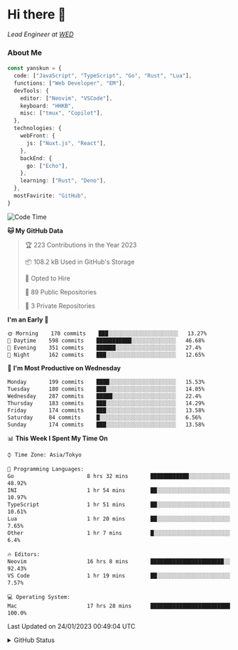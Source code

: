 # Hi there&nbsp;:wave:

_Lead Engineer at [WED](https://github.com/wedinc)_

### About Me

```ts
const yanskun = {
  code: ["JavaScript", "TypeScript", "Go", "Rust", "Lua"],
  functions: ["Web Developer", "EM"],
  devTools: {
    editor: ["Neovim", "VSCode"],
    keyboard: "HHKB",
    misc: ["tmux", "Copilot"],
  },
  technologies: {
    webFront: {
      js: ["Nuxt.js", "React"],
    },
    backEnd: {
      go: ["Echo"],
    },
    learning: ["Rust", "Deno"],
  },
  mostFavirite: "GitHub",
}
```

<!--START_SECTION:waka-->
![Code Time](http://img.shields.io/badge/Code%20Time-122%20hrs%2042%20mins-blue)

**🐱 My GitHub Data** 

> 🏆 223 Contributions in the Year 2023
 > 
> 📦 108.2 kB Used in GitHub's Storage 
 > 
> 💼 Opted to Hire
 > 
> 📜 89 Public Repositories 
 > 
> 🔑 3 Private Repositories  
 > 
**I'm an Early 🐤** 

```text
🌞 Morning    170 commits    ███░░░░░░░░░░░░░░░░░░░░░░   13.27% 
🌆 Daytime    598 commits    ███████████░░░░░░░░░░░░░░   46.68% 
🌃 Evening    351 commits    ██████░░░░░░░░░░░░░░░░░░░   27.4% 
🌙 Night      162 commits    ███░░░░░░░░░░░░░░░░░░░░░░   12.65%

```
📅 **I'm Most Productive on Wednesday** 

```text
Monday       199 commits    ████░░░░░░░░░░░░░░░░░░░░░   15.53% 
Tuesday      180 commits    ███░░░░░░░░░░░░░░░░░░░░░░   14.05% 
Wednesday    287 commits    █████░░░░░░░░░░░░░░░░░░░░   22.4% 
Thursday     183 commits    ███░░░░░░░░░░░░░░░░░░░░░░   14.29% 
Friday       174 commits    ███░░░░░░░░░░░░░░░░░░░░░░   13.58% 
Saturday     84 commits     █░░░░░░░░░░░░░░░░░░░░░░░░   6.56% 
Sunday       174 commits    ███░░░░░░░░░░░░░░░░░░░░░░   13.58%

```


📊 **This Week I Spent My Time On** 

```text
⌚︎ Time Zone: Asia/Tokyo

💬 Programming Languages: 
Go                       8 hrs 32 mins       ████████████░░░░░░░░░░░░░   48.92% 
INI                      1 hr 54 mins        ██░░░░░░░░░░░░░░░░░░░░░░░   10.97% 
TypeScript               1 hr 51 mins        ██░░░░░░░░░░░░░░░░░░░░░░░   10.61% 
Lua                      1 hr 20 mins        ██░░░░░░░░░░░░░░░░░░░░░░░   7.65% 
Other                    1 hr 7 mins         █░░░░░░░░░░░░░░░░░░░░░░░░   6.4%

🔥 Editors: 
Neovim                   16 hrs 8 mins       ███████████████████████░░   92.43% 
VS Code                  1 hr 19 mins        ██░░░░░░░░░░░░░░░░░░░░░░░   7.57%

💻 Operating System: 
Mac                      17 hrs 28 mins      █████████████████████████   100.0%

```


 Last Updated on 24/01/2023 00:49:04 UTC
<!--END_SECTION:waka-->

<details>
<summary>GitHub Status</summary>
<picture>
  <source media="(prefers-color-scheme: dark)" srcset="https://raw.githubusercontent.com/yanskun/yanskun/master/profile-summary-card-output/nord_dark/0-profile-details.svg">
 <img src="https://raw.githubusercontent.com/yanskun/yanskun/master/profile-summary-card-output/default/0-profile-details.svg">
</picture>
<br>
<picture>
  <source media="(prefers-color-scheme: dark)" srcset="https://raw.githubusercontent.com/yanskun/yanskun/master/profile-summary-card-output/nord_dark/1-repos-per-language.svg">
 <img src="https://raw.githubusercontent.com/yanskun/yanskun/master/profile-summary-card-output/default/1-repos-per-language.svg">
</picture>
<picture>
  <source media="(prefers-color-scheme: dark)" srcset="https://raw.githubusercontent.com/yanskun/yanskun/master/profile-summary-card-output/nord_dark/2-most-commit-language.svg">
 <img src="https://raw.githubusercontent.com/yanskun/yanskun/master/profile-summary-card-output/default/2-most-commit-language.svg">
</picture>
<br>
<picture>
  <source media="(prefers-color-scheme: dark)" srcset="https://raw.githubusercontent.com/yanskun/yanskun/master/profile-summary-card-output/nord_dark/3-stats.svg">
 <img src="https://raw.githubusercontent.com/yanskun/yanskun/master/profile-summary-card-output/default/3-stats.svg">
</picture>
<picture>
  <source media="(prefers-color-scheme: dark)" srcset="https://raw.githubusercontent.com/yanskun/yanskun/master/profile-summary-card-output/nord_dark/4-productive-time.svg">
 <img src="https://raw.githubusercontent.com/yanskun/yanskun/master/profile-summary-card-output/default/4-productive-time.svg">
</picture>
</details>
